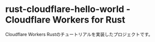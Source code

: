 # rust-cloudflare-hello-world  -  Cloudflare Workers for Rust

Cloudflare Workers Rustのチュートリアルを実装したプロジェクトです。
